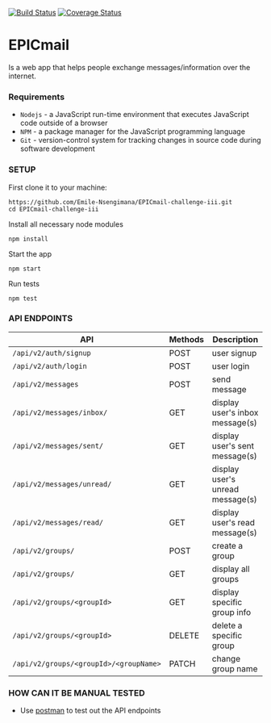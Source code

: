 [![Build Status](https://travis-ci.com/Emile-Nsengimana/EPICmail-challenge-iii.svg?branch=develop)](https://travis-ci.com/Emile-Nsengimana/EPICmail-challenge-iii) [![Coverage Status](https://coveralls.io/repos/github/Emile-Nsengimana/EPICmail-challenge-iii/badge.svg?branch=develop)](https://coveralls.io/github/Emile-Nsengimana/EPICmail-challenge-iii?branch=develop)
# EPICmail
Is a web app that helps people exchange messages/information over the internet.
### Requirements

- `Nodejs` - a JavaScript run-time environment that executes JavaScript code outside of a browser
- `NPM` - a package manager for the JavaScript programming language
- `Git` - version-control system for tracking changes in source code during software development
### SETUP
First clone it to your machine:
```
https://github.com/Emile-Nsengimana/EPICmail-challenge-iii.git
cd EPICmail-challenge-iii
```
Install all necessary node modules
```
npm install
```
Start the app
```
npm start
```
Run tests
```
npm test
```

### API ENDPOINTS
| API | Methods  | Description  |
| ------- | --- | --- |
| `/api/v2/auth/signup` | POST | user signup |
| `/api/v2/auth/login` | POST | user login |
| `/api/v2/messages` | POST | send message |
| `/api/v2/messages/inbox/` | GET | display user's inbox message(s) |
| `/api/v2/messages/sent/` | GET | display user's sent message(s) |
| `/api/v2/messages/unread/` | GET | display user's unread message(s) |
| `/api/v2/messages/read/` | GET | display user's read message(s) |
| `/api/v2/groups/` | POST | create a group |
| `/api/v2/groups/` | GET | display all groups |
| `/api/v2/groups/<groupId>` | GET | display specific group info |
| `/api/v2/groups/<groupId>` | DELETE | delete a specific group |
| `/api/v2/groups/<groupId>/<groupName>` | PATCH | change group name |

### HOW CAN IT BE MANUAL TESTED
- Use [postman](https://www.getpostman.com/downloads/) to test out the API endpoints
